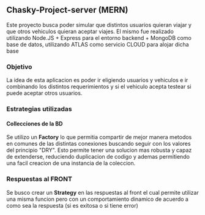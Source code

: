 ## Chasky-Project-server (MERN)

Este proyecto busca poder simular que distintos usuarios quieran viajar y que otros vehiculos quieran
aceptar viajes. El mismo fue realizado utilizando Node.JS + Express para el entorno backend + MongoDB 
como base de datos, utilizando ATLAS como servicio CLOUD para alojar dicha base

### Objetivo

La idea de esta aplicacion es poder ir eligiendo usuarios y vehiculos e ir combinando los distintos requerimientos y si el vehiculo acepta testear si puede aceptar otros usuarios.


### Estrategias utilizadas

#### Collecciones de la BD

Se utilizo un __Factory__ lo que permitia compartir de mejor manera metodos en comunes de las distintas conexiones buscando
seguir con los valores del principio "DRY". Esto permite tener una solucion mas robusta y capaz de extenderse, reduciendo
duplicacion de codigo y ademas permitiendo una facil creacion de una instancia de la coleccion.

### Respuestas al FRONT

Se busco crear un __Strategy__ en las respuestas al front el cual permite utilizar una misma funcion pero con un comportamiento
dinamico de acuerdo a como sea la respuesta (si es exitosa o si tiene error)



